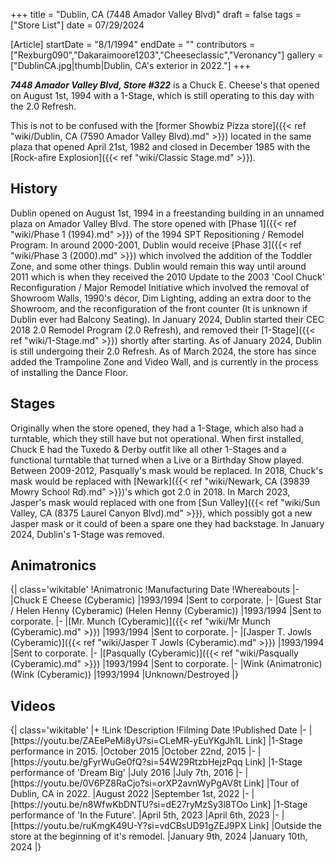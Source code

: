 +++
title = "Dublin, CA (7448 Amador Valley Blvd)"
draft = false
tags = ["Store List"]
date = 07/29/2024

[Article]
startDate = "8/1/1994"
endDate = ""
contributors = ["Rexburg090","Dakaraimoore1203","Cheeseclassic","Veronancy"]
gallery = ["DublinCA.jpg|thumb|Dublin, CA's exterior in 2022."]
+++

<b><i>7448 Amador Valley Blvd, Store #322</b></i> is a Chuck E. Cheese's that opened on August 1st, 1994 with a 1-Stage, which is still operating to this day with the 2.0 Refresh. 

This is not to be confused with the [former Showbiz Pizza store]({{< ref "wiki/Dublin, CA (7590 Amador Valley Blvd).md" >}}) located in the same plaza that opened April 21st, 1982 and closed in December 1985 with the [Rock-afire Explosion]({{< ref "wiki/Classic Stage.md" >}}).

<h2> History </h2>
Dublin opened on August 1st, 1994 in a freestanding building in an unnamed plaza on Amador Valley Blvd. The store opened with [Phase 1]({{< ref "wiki/Phase 1 (1994).md" >}}) of the 1994 SPT Repositioning / Remodel Program. In around 2000-2001, Dublin would receive [Phase 3]({{< ref "wiki/Phase 3 (2000).md" >}}) which involved the addition of the Toddler Zone, and some other things. Dublin would remain this way until around 2011 which is when they received the 2010 Update to the 2003 'Cool Chuck' Reconfiguration / Major Remodel Initiative which involved the removal of Showroom Walls, 1990's décor, Dim Lighting, adding an extra door to the Showroom, and the reconfiguration of the front counter (It is unknown if Dublin ever had Balcony Seating). In January 2024, Dublin started their CEC 2018 2.0 Remodel Program (2.0 Refresh), and removed their [1-Stage]({{< ref "wiki/1-Stage.md" >}}) shortly after starting. As of January 2024, Dublin is still undergoing their 2.0 Refresh.  As of March 2024, the store has since added the Trampoline Zone and Video Wall, and is currently in the process of installing the Dance Floor.

<h2> Stages </h2>
Originally when the store opened, they had a 1-Stage, which also had a turntable, which they still have but not operational. When first installed, Chuck E had the Tuxedo & Derby outfit like all other 1-Stages and a functional turntable that turned when a Live or a Birthday Show played. Between 2009-2012, Pasqually's mask would be replaced. In 2018, Chuck's mask would be replaced with [Newark]({{< ref "wiki/Newark, CA (39839 Mowry School Rd).md" >}})'s which got 2.0 in 2018. In March 2023, Jasper's mask would replaced with one from [Sun Valley]({{< ref "wiki/Sun Valley, CA (8375 Laurel Canyon Blvd).md" >}}), which possibly got a new Jasper mask or it could of been a spare one they had backstage. In January 2024, Dublin's 1-Stage was removed.

<h2> Animatronics </h2>
{| class='wikitable'
!Animatronic
!Manufacturing Date
!Whereabouts
|-
|Chuck E Cheese (Cyberamic)
|1993/1994
|Sent to corporate.
|-
|Guest Star / Helen Henny (Cyberamic) (Helen Henny (Cyberamic))
|1993/1994
|Sent to corporate.
|-
|[Mr. Munch (Cyberamic)]({{< ref "wiki/Mr Munch (Cyberamic).md" >}})
|1993/1994
|Sent to corporate.
|-
|[Jasper T. Jowls (Cyberamic)]({{< ref "wiki/Jasper T Jowls (Cyberamic).md" >}})
|1993/1994
|Sent to corporate.
|-
|[Pasqually (Cyberamic)]({{< ref "wiki/Pasqually (Cyberamic).md" >}})
|1993/1994
|Sent to corporate.
|-
|Wink (Animatronic) (Wink (Cyberamic))
|1993/1994
|Unknown/Destroyed
|}




<h2> Videos </h2>
{| class='wikitable'
|+
!Link
!Description
!Filming Date
!Published Date
|-
|[https://youtu.be/ZAEePeMi8yU?si=CLeMR-yEuYKgJh1L Link]
|1-Stage performance in 2015.
|October 2015
|October 22nd, 2015
|-
|[https://youtu.be/gFyrWuGe0fQ?si=54W29RtzbHejzPqq Link]
|1-Stage performance of 'Dream Big'
|July 2016
|July 7th, 2016
|-
|[https://youtu.be/0V6PZ8RaCjo?si=orXP2avnWyPgAV8t Link]
|Tour of Dublin, CA in 2022.
|August 2022
|September 1st, 2022
|-
|[https://youtu.be/n8WfwKbDNTU?si=dE27ryMzSy3l8TOo Link]
|1-Stage performance of 'In the Future'.
|April 5th, 2023
|April 6th, 2023
|-
|[https://youtu.be/ruKmgK49U-Y?si=vdCBsUD91gZEJ9PX Link]
|Outside the store at the beginning of it's remodel.
|January 9th, 2024
|January 10th, 2024
|}